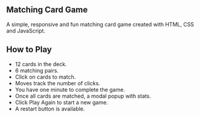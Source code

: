 <h2>Matching Card Game </h2>
A simple, responsive and fun matching card game created with HTML, CSS and JavaScript.

<h2>How to Play </h2>
<ul>
  <li>12 cards in the deck.</li>
  <li>6 matching pairs.</li>
  <li>Click on cards to match.</li>
  <li>Moves track the number of clicks.</li>
  <li>You have one minute to complete the game.</li>
  <li>Once all cards are matched, a modal popup with stats.</li>
  <li>Click Play Again to start a new game.</li>
  <li>A restart button is available.</li>
</ul>


